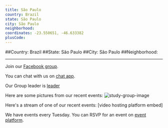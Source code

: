 ```yaml
---
title: São Paulo
country: Brazil
state: São Paulo
city: São Paulo
neighborhood: 
coordinates: -23.550651, -46.633382
plusCode:
---
```


##Country: Brazil
##State: São Paulo
##City: São Paulo
##Neighborhood: 
*****
Join our [Facebook group](https://www.facebook.com/groups/free.code.camp.sao.paulo).

You can chat with us on [chat app]().

Our Group leader is [leader]()

Here are some pictures from our recent events:
![study-group-image](https://scontent-dft4-2.xx.fbcdn.net/v/t1.0-9/13015544_1106441466045081_7149080490756959995_n.jpg?oh=81c7ef77af84953a2918e37b319b6a7c&oe=595E33D9)

Here's a stream of one of our recent events:
[video hosting platform embed]

We have events every Tuesday. You can RSVP for an event on [event platform]().

